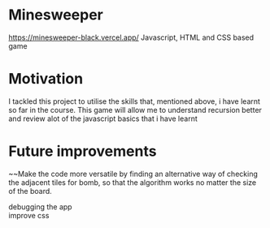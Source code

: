 # Minesweeper
https://minesweeper-black.vercel.app/
Javascript, HTML and CSS based game

# Motivation
I tackled this project to utilise the skills that, mentioned above, i have learnt so far in the course.
This game will allow me to understand recursion better and review alot of the javascript basics that i have learnt

# Future improvements
~~Make the code more versatile by finding an alternative way of checking the adjacent tiles for bomb, so that the algorithm works no matter the size of the board.

debugging the app\
improve css
